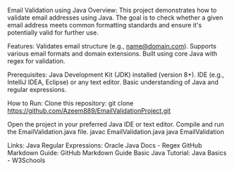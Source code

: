 Email Validation using Java
Overview:
This project demonstrates how to validate email addresses using Java.
The goal is to check whether a given email address meets common formatting standards and ensure it's potentially valid for further use.

Features:
Validates email structure (e.g., name@domain.com).
Supports various email formats and domain extensions.
Built using core Java with regex for validation.

Prerequisites:
Java Development Kit (JDK) installed (version 8+).
IDE (e.g., IntelliJ IDEA, Eclipse) or any text editor.
Basic understanding of Java and regular expressions.

How to Run:
Clone this repository:
git clone https://github.com/Azeem889/EmailValidationProject.git

Open the project in your preferred Java IDE or text editor.
Compile and run the EmailValidation.java file.
javac EmailValidation.java
java EmailValidation

Links:
Java Regular Expressions: Oracle Java Docs - Regex
GitHub Markdown Guide: GitHub Markdown Guide
Basic Java Tutorial: Java Basics - W3Schools
